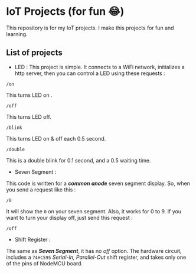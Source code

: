 # IoT Projects (for fun :joy:)

This repository is for my IoT projects. I make this projects for fun and learning. 

## List of projects 

* LED : 
This project is simple. It connects to a WiFi network, initializes a http server, then 
you can control a LED using these requests :

```
/on 
``` 

This turns LED on . 

```
/off
```

This turns LED off. 

```
/blink
```

This turns LED on & off each 0.5 second. 

```
/double
```
This is a double blink for 0.1 second, and a 0.5 waiting time. 

* Seven Segment : 

This code is written for a ***common anode*** seven segment display. So, when you send a request like this :

```
/0 
``` 

It will show the `0` on your seven segment. Also, it works for 0 to 9. If you want to turn your display off, just send this request :

```
/off
```

* Shift Register : 

The same as ***Seven Segment***, it has no *off* option. The hardware circuit, includes a `74HC595` *Serial-In, Parallel-Out* shift register, and takes only one of the pins of NodeMCU board. 
